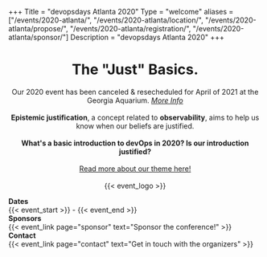 +++
Title = "devopsdays Atlanta 2020"
Type = "welcome"
aliases = ["/events/2020-atlanta/",
    "/events/2020-atlanta/location/",
    "/events/2020-atlanta/propose/",
    "/events/2020-atlanta/registration/",
    "/events/2020-atlanta/sponsor/"]
Description = "devopsdays Atlanta 2020"
+++

<div style="text-align:center;">
<h1>The "Just" Basics.</h1>
<p>Our 2020 event has been canceled &amp; resecheduled for April of 2021 at the Georgia Aquarium. <a style="font-style: italic;" href="https://medium.com/@cacorriere/more-fun-than-hosting-an-event-during-a-pandemic-f8aaa709de7c?source=friends_link&sk=69220a622de8d7c285f1d8fa75f9fcdf">More Info</a>
<br/><br/>
<strong>Epistemic justification</strong>, a concept related to <strong>observability</strong>, aims to help us know when our beliefs are justified. 
<br/><br/>
<strong>What's a basic introduction to devOps in 2020? Is our introduction justified?</strong>
<br/><br/>
<a href="https://medium.com/@cacorriere/devopsdays-atlanta-2020-the-just-basics-8b1068873a7a?source=friends_link&sk=a23c4b04437818132149f2ef6d6677e4">Read more about our theme here!</a>
<br/><br/>
  {{< event_logo >}}
  

</div> 

<div class = "row">
  <div class = "col-md-2">
    <strong>Dates</strong>
  </div>
  <div class = "col-md-8">
    {{< event_start >}} - {{< event_end >}}
  </div>
</div>

<!-- <div class = "row">
  <div class = "col-md-2">
    <strong>Location</strong>
  </div>
  <div class = "col-md-8">
    {{< event_location >}}
  </div>
</div> -->

<!-- <div class = "row">
  <div class = "col-md-2">
    <strong>Register</strong>
  </div>
  <div class = "col-md-8">
    {{< event_link page="registration" text="Register to attend the conference!" >}}
  </div>
</div> -->

<!-- <div class = "row">
  <div class = "col-md-2">
    <strong>Propose</strong>
  </div>
  <div class = "col-md-8">
    {{< event_link page="propose" text="Propose a talk!" >}}
  </div>
</div> -->

<!-- <div class = "row">
  <div class = "col-md-2">
    <strong>Program</strong>
  </div>
  <div class = "col-md-8">
    View the {{< event_link page="program" text="program." >}}
  </div>
</div> -->

<!-- <div class = "row">
  <div class = "col-md-2">
    <strong>Speakers</strong>
  </div>
  <div class = "col-md-8">
    Check out the {{< event_link page="speakers" text="speakers!" >}}
  </div>
</div> -->

<div class = "row">
  <div class = "col-md-2">
    <strong>Sponsors</strong>
  </div>
  <div class = "col-md-8">
    {{< event_link page="sponsor" text="Sponsor the conference!" >}}
  </div>
</div>

<div class = "row">
  <div class = "col-md-2">
    <strong>Contact</strong>
  </div>
  <div class = "col-md-8">
    {{< event_link page="contact" text="Get in touch with the organizers" >}}
  </div>
</div>

<!-- Uncomment if you added your city twitter name -->
<!--
{{< event_twitter >}}
-->
